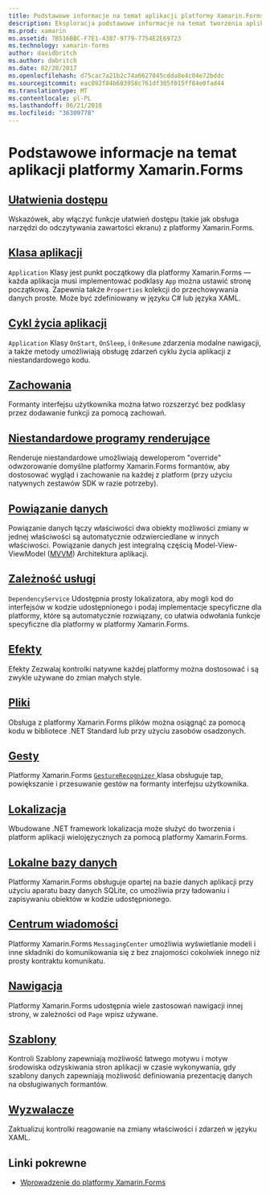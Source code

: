 ```yaml
---
title: Podstawowe informacje na temat aplikacji platformy Xamarin.Forms
description: Eksploracja podstawowe informacje na temat tworzenia aplikacji platformy Xamarin.Forms, dotyczą one między innymi wszystkie wymagane podstawowych pojęciach, za pośrednictwem ostateczne poprawki, takie jak lokalizacja i dostępności.
ms.prod: xamarin
ms.assetid: 7B516BBC-F7E1-4387-9779-7754E2E69723
ms.technology: xamarin-forms
author: davidbritch
ms.author: dabritch
ms.date: 02/28/2017
ms.openlocfilehash: d75cac7a21b2c74a6627845cdda8e4c04e72bddc
ms.sourcegitcommit: eac092f84b603958c761df305f015ff84e0fad44
ms.translationtype: MT
ms.contentlocale: pl-PL
ms.lasthandoff: 06/21/2018
ms.locfileid: "36309778"
---
```

# <a name="xamarinforms-application-fundamentals"></a>Podstawowe informacje na temat aplikacji platformy Xamarin.Forms

## <a name="accessibilityaccessibilityindexmd"></a>[Ułatwienia dostępu](accessibility/index.md)

Wskazówek, aby włączyć funkcje ułatwień dostępu (takie jak obsługa narzędzi do odczytywania zawartości ekranu) z platformy Xamarin.Forms.

## <a name="app-classapplication-classmd"></a>[Klasa aplikacji](application-class.md)

`Application` Klasy jest punkt początkowy dla platformy Xamarin.Forms — każda aplikacja musi implementować podklasy `App` można ustawić stronę początkową. Zapewnia także `Properties` kolekcji do przechowywania danych proste. Może być zdefiniowany w języku C# lub języka XAML.

## <a name="app-lifecycleapp-lifecyclemd"></a>[Cykl życia aplikacji](app-lifecycle.md)

`Application` Klasy `OnStart`, `OnSleep`, i `OnResume` zdarzenia modalne nawigacji, a także metody umożliwiają obsługę zdarzeń cyklu życia aplikacji z niestandardowego kodu.

## <a name="behaviorsbehaviorsindexmd"></a>[Zachowania](behaviors/index.md)

Formanty interfejsu użytkownika można łatwo rozszerzyć bez podklasy przez dodawanie funkcji za pomocą zachowań.

## <a name="custom-rendererscustom-rendererindexmd"></a>[Niestandardowe programy renderujące](custom-renderer/index.md)

Renderuje niestandardowe umożliwiają deweloperom "override" odwzorowanie domyślne platformy Xamarin.Forms formantów, aby dostosować wygląd i zachowanie na każdej z platform (przy użyciu natywnych zestawów SDK w razie potrzeby).

## <a name="data-bindingdata-bindingindexmd"></a>[Powiązanie danych](data-binding/index.md)

Powiązanie danych łączy właściwości dwa obiekty możliwości zmiany w jednej właściwości są automatycznie odzwierciedlane w innych właściwości. Powiązanie danych jest integralną częścią Model-View-ViewModel ([MVVM](~/xamarin-forms/enterprise-application-patterns/mvvm.md)) Architektura aplikacji.

## <a name="dependency-servicedependency-serviceindexmd"></a>[Zależność usługi](dependency-service/index.md)

`DependencyService` Udostępnia prosty lokalizatora, aby mogli kod do interfejsów w kodzie udostępnionego i podaj implementacje specyficzne dla platformy, które są automatycznie rozwiązany, co ułatwia odwołania funkcje specyficzne dla platformy w platformy Xamarin.Forms.

## <a name="effectseffectsindexmd"></a>[Efekty](effects/index.md)

Efekty Zezwalaj kontrolki natywne każdej platformy można dostosować i są zwykle używane do zmian małych style.

## <a name="filesfilesmd"></a>[Pliki](files.md)

Obsługa z platformy Xamarin.Forms plików można osiągnąć za pomocą kodu w bibliotece .NET Standard lub przy użyciu zasobów osadzonych.

## <a name="gesturesgesturesindexmd"></a>[Gesty](gestures/index.md)

Platformy Xamarin.Forms [ `GestureRecognizer` ](https://developer.xamarin.com/api/type/Xamarin.Forms.GestureRecognizer/) klasa obsługuje tap, powiększanie i przesuwanie gestów na formanty interfejsu użytkownika.

## <a name="localizationlocalizationindexmd"></a>[Lokalizacja](localization/index.md)

Wbudowane .NET framework lokalizacja może służyć do tworzenia i platform aplikacji wielojęzycznych za pomocą platformy Xamarin.Forms.

## <a name="local-databasesdatabasesmd"></a>[Lokalne bazy danych](databases.md)

Platformy Xamarin.Forms obsługuje opartej na bazie danych aplikacji przy użyciu aparatu bazy danych SQLite, co umożliwia przy ładowaniu i zapisywaniu obiektów w kodzie udostępnionego.

## <a name="messaging-centermessaging-centermd"></a>[Centrum wiadomości](messaging-center.md)

Platformy Xamarin.Forms `MessagingCenter` umożliwia wyświetlanie modeli i inne składniki do komunikowania się z bez znajomości cokolwiek innego niż prosty kontraktu komunikatu.

## <a name="navigationnavigationindexmd"></a>[Nawigacja](navigation/index.md)

Platformy Xamarin.Forms udostępnia wiele zastosowań nawigacji innej strony, w zależności od `Page` wpisz używane.

## <a name="templatestemplatesindexmd"></a>[Szablony](templates/index.md)

Kontroli Szablony zapewniają możliwość łatwego motywu i motyw środowiska odzyskiwania stron aplikacji w czasie wykonywania, gdy szablony danych zapewniają możliwość definiowania prezentację danych na obsługiwanych formantów.

## <a name="triggerstriggersmd"></a>[Wyzwalacze](triggers.md)

Zaktualizuj kontrolki reagowanie na zmiany właściwości i zdarzeń w języku XAML.


## <a name="related-links"></a>Linki pokrewne

- [Wprowadzenie do platformy Xamarin.Forms](~/xamarin-forms/get-started/introduction-to-xamarin-forms.md)
